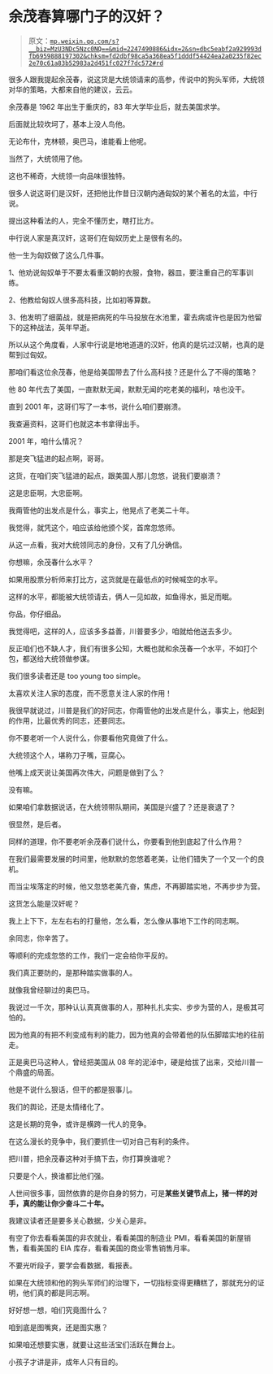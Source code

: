 # 余茂春算哪门子的汉奸？

> 原文：[`mp.weixin.qq.com/s?__biz=MzU3NDc5Nzc0NQ==&mid=2247490886&idx=2&sn=dbc5eabf2a929993dfb6959888197302&chksm=fd2dbf98ca5a368ea5f1dddf54424ea2a0235f82ec2e70c61a83b52983a2d451fc027f7dc572#rd`](http://mp.weixin.qq.com/s?__biz=MzU3NDc5Nzc0NQ==&mid=2247490886&idx=2&sn=dbc5eabf2a929993dfb6959888197302&chksm=fd2dbf98ca5a368ea5f1dddf54424ea2a0235f82ec2e70c61a83b52983a2d451fc027f7dc572#rd)

很多人跟我提起余茂春，说这货是大统领请来的高参，传说中的狗头军师，大统领对华的策略，大都来自他的建议，云云。

余茂春是 1962 年出生于重庆的，83 年大学毕业后，就去美国求学。

后面就比较坎坷了，基本上没人鸟他。

无论布什，克林顿，奥巴马，谁能看上他呢。

当然了，大统领用了他。

这也不稀奇，大统领一向品味很独特。

很多人说这哥们是汉奸，还把他比作昔日汉朝内通匈奴的某个著名的太监，中行说。

提出这种看法的人，完全不懂历史，瞎打比方。

中行说人家是真汉奸，这哥们在匈奴历史上是很有名的。

他一生为匈奴做了这么几件事。

1、他劝说匈奴单于不要太看重汉朝的衣服，食物，器皿，要注重自己的军事训练。

2、他教给匈奴人很多高科技，比如初等算数。

3、他发明了细菌战，就是把病死的牛马投放在水池里，霍去病或许也是因为他留下的这种战法，英年早逝。

所以从这个角度看，人家中行说是地地道道的汉奸，他真的是坑过汉朝，也真的是帮到过匈奴。

那咱们看这位余茂春，他是给美国带去了什么高科技？还是什么了不得的策略？

他 80 年代去了美国，一直默默无闻，默默无闻的吃老美的福利，啥也没干。

直到 2001 年，这哥们写了一本书，说什么咱们要崩溃。

我查遍资料，这哥们也就这本书拿得出手。

2001 年，咱什么情况？

那是突飞猛进的起点啊，哥哥。

这货，在咱们突飞猛进的起点，跟美国人那儿忽悠，说我们要崩溃？

这是忠臣啊，大忠臣啊。

我甭管他的出发点是什么，事实上，他晃点了老美二十年。

我觉得，就凭这个，咱应该给他颁个奖，首席忽悠师。

从这一点看，我对大统领同志的身份，又有了几分确信。

你想嘛，余茂春什么水平？

如果用股票分析师来打比方，这货就是在最低点的时候喊空的水平。

这样的水平，都能被大统领请去，俩人一见如故，如鱼得水，抵足而眠。

你品，你仔细品。

我觉得吧，这样的人，应该多多益善，川普要多少，咱就给他送去多少。

反正咱们也不缺人才，我们有很多公知，大概也就和余茂春一个水平，不如打个包，都送给大统领做参谋。

我们很多读者还是 too young too simple。

太喜欢关注人家的态度，而不愿意关注人家的作用！

我很早就说过，川普是我们的好同志，你甭管他的出发点是什么，事实上，他起到的作用，比最优秀的同志，还要同志。

你不要老听一个人说什么，你要看他究竟做了什么。

大统领这个人，堪称刀子嘴，豆腐心。

他嘴上成天说让美国再次伟大，问题是做到了么？

没有嘛。

如果咱们拿数据说话，在大统领带队期间，美国是兴盛了？还是衰退了？

很显然，是后者。

同样的道理，你不要老听余茂春们说什么，你要看到他到底起了什么作用？

在我们最需要发展的时间里，他默默的忽悠着老美，让他们错失了一个又一个的良机。

而当尘埃落定的时候，他又忽悠老美亢奋，焦虑，不再脚踏实地，不再步步为营。

这货怎么能是汉奸呢？

我上上下下，左左右右的打量他，怎么看，怎么像从事地下工作的同志啊。

余同志，你辛苦了。

等顺利的完成忽悠的工作，我们一定会给你平反的。

我们真正要防的，是那种踏实做事的人。

就像我曾经聊过的奥巴马。

我说过一千次，那种认认真真做事的人，那种扎扎实实、步步为营的人，是极其可怕的。

因为他真的有把不利变成有利的能力，因为他真的会带着他的队伍脚踏实地的往前走。

正是奥巴马这种人，曾经把美国从 08 年的泥淖中，硬是给拔了出来，交给川普一个鼎盛的局面。

他是不说什么狠话，但干的都是狠事儿。

我们的舆论，还是太情绪化了。

这是长期的竞争，或许是横跨一代人的竞争。

在这么漫长的竞争中，我们要抓住一切对自己有利的条件。

把川普，把余茂春这种对手搞下去，你打算换谁呢？

只要是个人，换谁都比他们强。

人世间很多事，固然依靠的是你自身的努力，可是**某些关键节点上，猪一样的对手，真的能让你少奋斗二十年。**

我建议读者还是要多关心数据，少关心是非。

有空了你去看看美国的非农就业，看看美国的制造业 PMI，看看美国的新屋销售，看看美国的 EIA 库存，看看美国的商业零售销售月率。

不要光听段子，要学会看数据，看报表。

如果在大统领和他的狗头军师们的治理下，一切指标变得更糟糕了，那就充分的证明，他们真的都是同志啊。

好好想一想，咱们究竟图什么？

咱到底是图嘴爽，还是图实惠？

如果咱还想要实惠，就要让这些活宝们活跃在舞台上。

小孩子才讲是非，成年人只有目的。